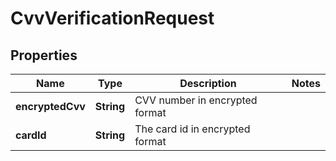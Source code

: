# CvvVerificationRequest

## Properties
Name | Type | Description | Notes
------------ | ------------- | ------------- | -------------
**encryptedCvv** | **String** | CVV number in encrypted format | 
**cardId** | **String** | The card id in encrypted format | 
